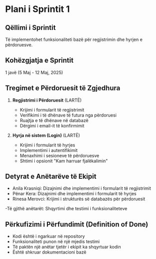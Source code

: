 # Plani i Sprintit 1

## Qëllimi i Sprintit
Të implementohet funksionaliteti bazë për regjistrimin dhe hyrjen e përdoruesve.

## Kohëzgjatja e Sprintit
1 javë (5 Maj - 12 Maj, 2025)

## Tregimet e Përdoruesit të Zgjedhura
1. **Regjistrimi i Përdoruesit** (LARTË)
   - Krijimi i formularit të regjistrimit
   - Verifikimi i të dhënave të futura nga përdoruesi
   - Ruajtja e të dhënave në databazë
   - Dërgimi i email-it të konfirmimit

2. **Hyrja në sistem (Login)** (LARTË)
   - Krijimi i formularit të hyrjes
   - Implementimi i autentifikimit
   - Menaxhimi i sesioneve të përdoruesve
   - Shtimi i opsionit "Kam harruar fjalëkalimin"

## Detyrat e Anëtarëve të Ekipit
- Anila Krasniqi: Dizajnimi dhe implementimi i formularit të regjistrimit
- Pënar Kera: Dizajnimi dhe implementimi i formularit të hyrjes
- Rinesa Merovci: Krijimi i strukturës së databazës për përdoruesit
  
 -Të gjithë anëtarët: Shqyrtimi dhe testimi i funksionaliteteve

## Përkufizimi i Përfundimit (Definition of Done)
- Kodi është i ngarkuar në repository
- Funksionaliteti punon në një mjedis testimi
- Të paktën një anëtar tjetër i ekipit ka shqyrtuar kodin
- Është shkruar dokumentacioni bazë
